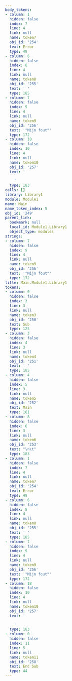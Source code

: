 ```yaml
---
body_tokens:
- column: 1
  hidden: false
  index: 7
  line: 4
  link: null
  name: token7
  obj_id: '254'
  text: Error
  type: 49
- column: 6
  hidden: false
  index: 8
  line: 4
  link: null
  name: token8
  obj_id: '255'
  text: ' '
  type: 185
- column: 7
  hidden: false
  index: 9
  line: 4
  link: null
  name: token9
  obj_id: '256'
  text: '"Mijn fout"'
  type: 172
- column: 18
  hidden: false
  index: 10
  line: 4
  link: null
  name: token10
  obj_id: '257'
  text: '

    '
  type: 183
calls: []
library: Library1
module: Module1
name: Main
name_token_index: 5
obj_id: '249'
parent_link:
  bookmark: null
  local_id: Module1.Library1
  object_type: modules
strings:
- column: 7
  hidden: false
  index: 9
  line: 4
  link: null
  name: token9
  obj_id: '256'
  text: '"Mijn fout"'
  type: 172
title: Main.Module1.Library1
tokens:
- column: 0
  hidden: false
  index: 3
  line: 3
  link: null
  name: token3
  obj_id: '250'
  text: Sub
  type: 125
- column: 3
  hidden: false
  index: 4
  line: 3
  link: null
  name: token4
  obj_id: '251'
  text: ' '
  type: 185
- column: 4
  hidden: false
  index: 5
  line: 3
  link: null
  name: token5
  obj_id: '252'
  text: Main
  type: 181
- column: 8
  hidden: false
  index: 6
  line: 3
  link: null
  name: token6
  obj_id: '253'
  text: "\n\t"
  type: 183
- column: 1
  hidden: false
  index: 7
  line: 4
  link: null
  name: token7
  obj_id: '254'
  text: Error
  type: 49
- column: 6
  hidden: false
  index: 8
  line: 4
  link: null
  name: token8
  obj_id: '255'
  text: ' '
  type: 185
- column: 7
  hidden: false
  index: 9
  line: 4
  link: null
  name: token9
  obj_id: '256'
  text: '"Mijn fout"'
  type: 172
- column: 18
  hidden: false
  index: 10
  line: 4
  link: null
  name: token10
  obj_id: '257'
  text: '

    '
  type: 183
- column: 0
  hidden: false
  index: 11
  line: 5
  link: null
  name: token11
  obj_id: '258'
  text: End Sub
  type: 44
---
```


